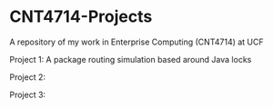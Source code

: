 # CNT4714-Projects
A repository of my work in Enterprise Computing (CNT4714) at UCF

Project 1: A package routing simulation based around Java locks

Project 2:

Project 3:
